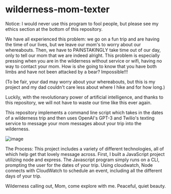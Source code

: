 ﻿# wilderness-mom-texter

Notice: I would never use this program to fool people, but please see my ethics section at the bottom of this repository.

We have all experienced this problem: we go on a fun trip and are having the time of our lives, but we leave our mom's to worry about our whereabouts. Then, we have to PAINSTAKINGLY take time out of our day, only to tell our mom that we are indeed alright. This problem is especially pressing when you are in the wilderness without service or wifi, having no way to contact your mom. How is she going to know that you have both limbs and have not been attacked by a bear? Impossible!!!

(To be fair, your dad may worry about your whereabouts, but this is my project and my dad couldn't care less about where I hike and for how long.)

Luckily, with the revolutionary power of artificial intelligence, and thanks to this repository, we will not have to waste our time like this ever again. 

This repository implements a command line script which takes in the dates of a wilderness trip and then uses OpenAI's GPT-3 and Twilio's texting service to message your mom messages about your trip into the wilderness. 

![image](https://github.com/hockeyiscool19/wilderness-mom-texter/assets/65208198/ac0e2c93-7ae2-45a3-a1c7-7ec6a67a8a82)

The Process: This project includes a variety of different technologies, all of which help get that lovely message across. First, I built a JavaScript project utilizing node and express. The Javascript program simply runs on a CLI, prompting the user for the dates of your trip. Using cloudwatch, Node connects with CloudWatch to schedule an event, including all the different days of your trip.


Wilderness calling out,
Mom, come explore with me.
Peaceful, quiet beauty.
